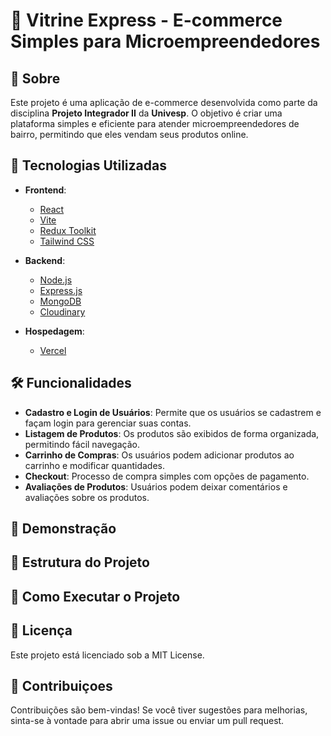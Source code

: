 # 🛒 Vitrine Express - E-commerce Simples para Microempreendedores

## 📖 Sobre

Este projeto é uma aplicação de e-commerce desenvolvida como parte da disciplina **Projeto Integrador II** da **Univesp**. O objetivo é criar uma plataforma simples e eficiente para atender microempreendedores de bairro, permitindo que eles vendam seus produtos online.

## 🚀 Tecnologias Utilizadas

- **Frontend**:
  - [React](https://reactjs.org/)
  - [Vite](https://vitejs.dev/)
  - [Redux Toolkit](https://redux-toolkit.js.org/)
  - [Tailwind CSS](https://tailwindcss.com/)

- **Backend**:
  - [Node.js](https://nodejs.org/)
  - [Express.js](https://expressjs.com/)
  - [MongoDB](https://www.mongodb.com/)
  - [Cloudinary](https://cloudinary.com/)

- **Hospedagem**:
  - [Vercel](https://vercel.com/)

## 🛠️ Funcionalidades

- **Cadastro e Login de Usuários**: Permite que os usuários se cadastrem e façam login para gerenciar suas contas.
- **Listagem de Produtos**: Os produtos são exibidos de forma organizada, permitindo fácil navegação.
- **Carrinho de Compras**: Os usuários podem adicionar produtos ao carrinho e modificar quantidades.
- **Checkout**: Processo de compra simples com opções de pagamento.
- **Avaliações de Produtos**: Usuários podem deixar comentários e avaliações sobre os produtos.

## 📸 Demonstração

## 📂 Estrutura do Projeto

## 🔧 Como Executar o Projeto

## 📜 Licença
Este projeto está licenciado sob a MIT License.

## 🤝 Contribuiçoes
Contribuições são bem-vindas! Se você tiver sugestões para melhorias, sinta-se à vontade para abrir uma issue ou enviar um pull request.


